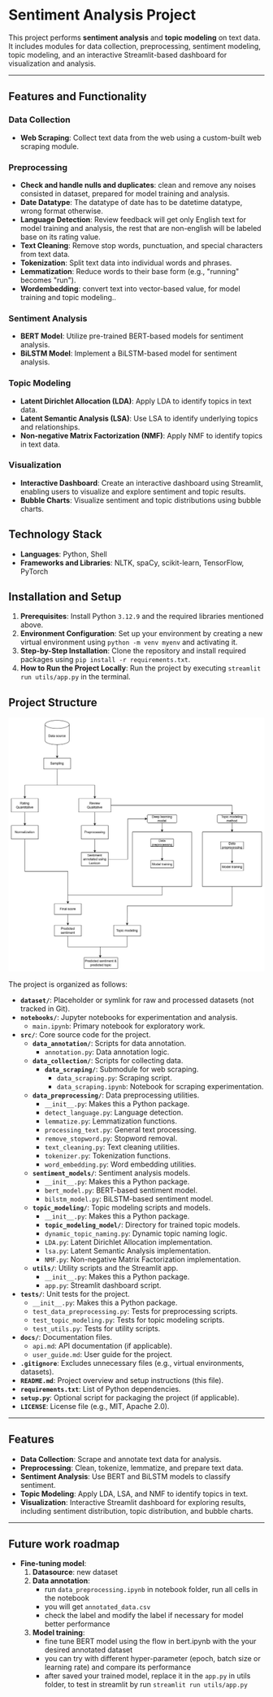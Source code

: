 # Sentiment Analysis Project

This project performs **sentiment analysis** and **topic modeling** on text data. It includes modules for data collection, preprocessing, sentiment modeling, topic modeling, and an interactive Streamlit-based dashboard for visualization and analysis.

---

## Features and Functionality

### Data Collection

- **Web Scraping**: Collect text data from the web using a custom-built web scraping module.

### Preprocessing

- **Check and handle nulls and duplicates**: clean and remove any noises consisted in dataset, prepared for model training and analysis.
- **Date Datatype**: The datatype of date has to be datetime datatype, wrong format otherwise.
- **Language Detection**: Review feedback will get only English text for model training and analysis, the rest that are non-english will be labeled base on its rating value.
- **Text Cleaning**: Remove stop words, punctuation, and special characters from text data.
- **Tokenization**: Split text data into individual words and phrases.
- **Lemmatization**: Reduce words to their base form (e.g., "running" becomes "run").
- **Wordembedding**: convert text into vector-based value, for model training and topic modeling..

### Sentiment Analysis

- **BERT Model**: Utilize pre-trained BERT-based models for sentiment analysis.
- **BiLSTM Model**: Implement a BiLSTM-based model for sentiment analysis.

### Topic Modeling

- **Latent Dirichlet Allocation (LDA)**: Apply LDA to identify topics in text data.
- **Latent Semantic Analysis (LSA)**: Use LSA to identify underlying topics and relationships.
- **Non-negative Matrix Factorization (NMF)**: Apply NMF to identify topics in text data.

### Visualization

- **Interactive Dashboard**: Create an interactive dashboard using Streamlit, enabling users to visualize and explore sentiment and topic results.
- **Bubble Charts**: Visualize sentiment and topic distributions using bubble charts.

## Technology Stack

- **Languages**: Python, Shell
- **Frameworks and Libraries**: NLTK, spaCy, scikit-learn, TensorFlow, PyTorch

## Installation and Setup

1. **Prerequisites**: Install Python `3.12.9` and the required libraries mentioned above.
2. **Environment Configuration**: Set up your environment by creating a new virtual environment using `python -m venv myenv` and activating it.
3. **Step-by-Step Installation**: Clone the repository and install required packages using `pip install -r requirements.txt`.
4. **How to Run the Project Locally**: Run the project by executing `streamlit run utils/app.py` in the terminal.

## Project Structure
![Project workflow](project_structure.png)

The project is organized as follows:

- **`dataset/`**: Placeholder or symlink for raw and processed datasets (not tracked in Git).
- **`notebooks/`**: Jupyter notebooks for experimentation and analysis.
  - `main.ipynb`: Primary notebook for exploratory work.
- **`src/`**: Core source code for the project.
  - **`data_annotation/`**: Scripts for data annotation.
    - `annotation.py`: Data annotation logic.
  - **`data_collection/`**: Scripts for collecting data.
    - **`data_scraping/`**: Submodule for web scraping.
      - `data_scraping.py`: Scraping script.
      - `data_scraping.ipynb`: Notebook for scraping experimentation.
  - **`data_preprocessing/`**: Data preprocessing utilities.
    - `__init__.py`: Makes this a Python package.
    - `detect_language.py`: Language detection.
    - `lemmatize.py`: Lemmatization functions.
    - `processing_text.py`: General text processing.
    - `remove_stopword.py`: Stopword removal.
    - `text_cleaning.py`: Text cleaning utilities.
    - `tokenizer.py`: Tokenization functions.
    - `word_embedding.py`: Word embedding utilities.
  - **`sentiment_models/`**: Sentiment analysis models.
    - `__init__.py`: Makes this a Python package.
    - `bert_model.py`: BERT-based sentiment model.
    - `bilstm_model.py`: BiLSTM-based sentiment model.
  - **`topic_modeling/`**: Topic modeling scripts and models.
    - `__init__.py`: Makes this a Python package.
    - **`topic_modeling_model/`**: Directory for trained topic models.
    - `dynamic_topic_naming.py`: Dynamic topic naming logic.
    - `LDA.py`: Latent Dirichlet Allocation implementation.
    - `lsa.py`: Latent Semantic Analysis implementation.
    - `NMF.py`: Non-negative Matrix Factorization implementation.
  - **`utils/`**: Utility scripts and the Streamlit app.
    - `__init__.py`: Makes this a Python package.
    - `app.py`: Streamlit dashboard script.
- **`tests/`**: Unit tests for the project.
  - `__init__.py`: Makes this a Python package.
  - `test_data_preprocessing.py`: Tests for preprocessing scripts.
  - `test_topic_modeling.py`: Tests for topic modeling scripts.
  - `test_utils.py`: Tests for utility scripts.
- **`docs/`**: Documentation files.
  - `api.md`: API documentation (if applicable).
  - `user_guide.md`: User guide for the project.
- **`.gitignore`**: Excludes unnecessary files (e.g., virtual environments, datasets).
- **`README.md`**: Project overview and setup instructions (this file).
- **`requirements.txt`**: List of Python dependencies.
- **`setup.py`**: Optional script for packaging the project (if applicable).
- **`LICENSE`**: License file (e.g., MIT, Apache 2.0).

---

## Features

- **Data Collection**: Scrape and annotate text data for analysis.
- **Preprocessing**: Clean, tokenize, lemmatize, and prepare text data.
- **Sentiment Analysis**: Use BERT and BiLSTM models to classify sentiment.
- **Topic Modeling**: Apply LDA, LSA, and NMF to identify topics in text.
- **Visualization**: Interactive Streamlit dashboard for exploring results, including sentiment distribution, topic distribution, and bubble charts.

---

## Future work roadmap

- **Fine-tuning model**: 
   1. **Datasource**: new dataset
   2. **Data annotation**: 
      - run `data_preprocessing.ipynb` in notebook folder, run all cells in the notebook
      - you will get `annotated_data.csv`
      - check the label and modify the label if necessary for model better performance
   3. **Model training**:
      - fine tune BERT model using the flow in bert.ipynb with the your desired annotated dataset
      - you can try with different hyper-parameter (epoch, batch size or learning rate) and compare its performance
      - after saved your trained model, replace it in the `app.py` in utils folder, to test in streamlit by run `streamlit run utils/app.py`